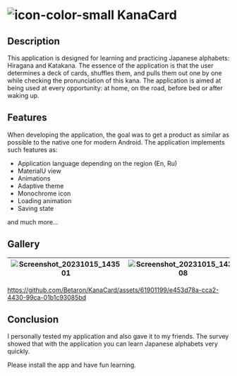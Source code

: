 # ![icon-color-small](https://github.com/Betaron/KanaCard/assets/61901199/41975aaf-4693-4723-a383-a2748f6a3c5c) KanaCard

## Description
This application is designed for learning and practicing Japanese alphabets: Hiragana and Katakana.
The essence of the application is that the user determines a deck of cards, shuffles them, and pulls them out one by one while checking the pronunciation of this kana. The application is aimed at being used at every opportunity: at home, on the road, before bed or after waking up.

## Features
When developing the application, the goal was to get a product as similar as possible to the native one for modern Android. The application implements such features as:
- Application language depending on the region (En, Ru)
- MaterialU view
- Animations
- Adaptive theme
- Monochrome icon
- Loading animation
- Saving state

and much more...

## Gallery
|![Screenshot_20231015_143501](https://github.com/Betaron/KanaCard/assets/61901199/9e21b8a1-3997-442d-997a-ee0f2c28925c)|![Screenshot_20231015_143608](https://github.com/Betaron/KanaCard/assets/61901199/13afd23d-890e-4937-ab20-96365b130257)|![Screenshot_20231015_143345](https://github.com/Betaron/KanaCard/assets/61901199/4bd80312-c3e7-43aa-96ca-53d072e29bc0)|![Screenshot_20231015_143716](https://github.com/Betaron/KanaCard/assets/61901199/9370d835-9b15-4725-8cc0-45b14be00f03)|
|---|---|---|---|

https://github.com/Betaron/KanaCard/assets/61901199/e453d78a-cca2-4430-99ca-01b1c93085bd

## Conclusion
I personally tested my application and also gave it to my friends. The survey showed that with the application you can learn Japanese alphabets very quickly.

Please install the app and have fun learning.
